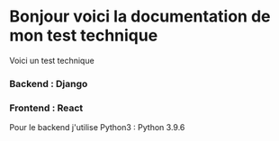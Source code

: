 # Bonjour voici la documentation de mon test technique

Voici un test technique 

### Backend : Django
### Frontend : React

Pour le backend j'utilise Python3 : Python 3.9.6

